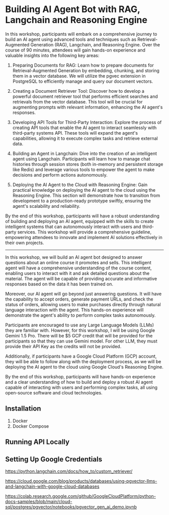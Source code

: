 # Building AI Agent Bot with RAG, Langchain and Reasoning Engine

In this workshop, participants will embark on a comprehensive journey to build an AI agent using advanced tools and techniques such as Retrieval-Augmented Generation (RAG), Langchain, and Reasoning Engine. Over the course of 90 minutes, attendees will gain hands-on experience and valuable insights into the following key areas:

1. Preparing Documents for RAG: Learn how to prepare documents for Retrieval-Augmented Generation by embedding, chunking, and storing them in a vector database. We will utilize the pgvec extension in PostgreSQL to efficiently manage and query our document vectors.

1. Creating a Document Retriever Tool: Discover how to develop a powerful document retriever tool that performs efficient searches and retrievals from the vector database. This tool will be crucial for augmenting prompts with relevant information, enhancing the AI agent's responses.

1. Developing API Tools for Third-Party Interaction: Explore the process of creating API tools that enable the AI agent to interact seamlessly with third-party systems API. These tools will expand the agent's capabilities, allowing it to execute complex tasks and retrieve external data.

1. Building an Agent in Langchain: Dive into the creation of an intelligent agent using Langchain. Participants will learn how to manage chat histories through session stores (both in-memory and persistent storage like Redis) and leverage various tools to empower the agent to make decisions and perform actions autonomously.

1. Deploying the AI Agent to the Cloud with Reasoning Engine: Gain practical knowledge on deploying the AI agent to the cloud using the Reasoning Engine. This section will demonstrate how to transition from development to a production-ready prototype swiftly, ensuring the agent's scalability and reliability.

By the end of this workshop, participants will have a robust understanding of building and deploying an AI agent, equipped with the skills to create intelligent systems that can autonomously interact with users and third-party services. This workshop will provide a comprehensive guideline, empowering attendees to innovate and implement AI solutions effectively in their own projects.

---

In this workshop, we will build an AI agent bot designed to answer questions about an online course it promotes and sells. This intelligent agent will have a comprehensive understanding of the course content, enabling users to interact with it and ask detailed questions about the material. The agent will be capable of providing accurate and informative responses based on the data it has been trained on.

Moreover, our AI agent will go beyond just answering questions. It will have the capability to accept orders, generate payment URLs, and check the status of orders, allowing users to make purchases directly through natural language interaction with the agent. This hands-on experience will demonstrate the agent's ability to perform complex tasks autonomously.

Participants are encouraged to use any Large Language Models (LLMs) they are familiar with. However, for this workshop, I will be using Google Gemini 1.5 Pro. There will be $5 GCP credit that will be provided for the participants so that they can use Gemini model. For other LLM, they must provide their API Key as the credits will not be provided.

Additionally, if participants have a Google Cloud Platform (GCP) account, they will be able to follow along with the deployment process, as we will be deploying the AI agent to the cloud using Google Cloud's Reasoning Engine.

By the end of this workshop, participants will have hands-on experience and a clear understanding of how to build and deploy a robust AI agent capable of interacting with users and performing complex tasks, all using open-source software and cloud technologies.

## Installation

1. Docker
2. Docker Compose

## Running API Locally


## Setting Up Google Credentials


https://python.langchain.com/docs/how_to/custom_retriever/

https://cloud.google.com/blog/products/databases/using-pgvector-llms-and-langchain-with-google-cloud-databases

https://colab.research.google.com/github/GoogleCloudPlatform/python-docs-samples/blob/main/cloud-sql/postgres/pgvector/notebooks/pgvector_gen_ai_demo.ipynb